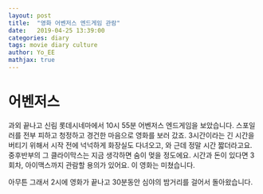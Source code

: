 ```yaml
---
layout: post
title:  "영화 어벤저스 엔드게임 관람"
date:   2019-04-25 13:39:00
categories: diary
tags: movie diary culture
author: Yo_EE
mathjax: true
---
```

# 어벤저스
과외 끝나고 신림 롯데시네마에서 10시 55분 어벤저스 엔드게임을 보았습니다. 스포일러를 전부 피하고 청정하고 경건한 마음으로 영화를 보러 갔죠.
3시간이라는 긴 시간을 버티기 위해서 시작 전에 넉넉하게 화장실도 다녀오고, 와 근데 정말 시간 짧더라고요. 중후반부의 그 클라이막스는 지금 생각하면 숨이 멎을 정도에요.
시간과 돈이 있다면 3회차, 아이맥스까지 관람할 용의가 있어요. 이 영화는 미쳤습니다.

아무튼 그래서 2시에 영화가 끝나고 30분동안 심야의 밤거리를 걸어서 돌아왔습니다.
